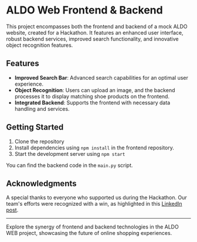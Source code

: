 # ALDO Web Frontend & Backend

This project encompasses both the frontend and backend of a mock ALDO website, created for a Hackathon. It features an enhanced user interface, robust backend services, improved search functionality, and innovative object recognition features.

## Features
- **Improved Search Bar**: Advanced search capabilities for an optimal user experience.
- **Object Recognition**: Users can upload an image, and the backend processes it to display matching shoe products on the frontend.
- **Integrated Backend**: Supports the frontend with necessary data handling and services.

## Getting Started
1. Clone the repository
2. Install dependencies using `npm install` in the frontend repository.
3. Start the development server using `npm start`

You can find the backend code in the `main.py` script.

## Acknowledgments
A special thanks to everyone who supported us during the Hackathon. Our team's efforts were recognized with a win, as highlighted in this [LinkedIn post]([URL_OF_LINKEDIN_POST](https://www.linkedin.com/posts/bensadoun-mcgill_futureofretail-activity-7119713937687724033-xrIz?utm_source=share&utm_medium=member_desktop)).

---

Explore the synergy of frontend and backend technologies in the ALDO WEB project, showcasing the future of online shopping experiences.
